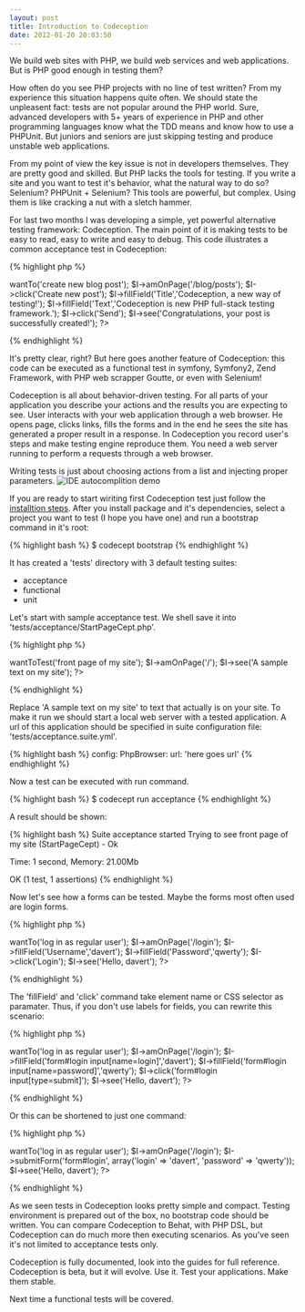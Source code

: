 ```yaml
---
layout: post
title: Introduction to Codeception
date: 2012-01-20 20:03:50
---
```


We build web sites with PHP, we build web services and web applications. But is PHP good enough in testing them?

How often do you see PHP projects with no line of test written? From my experience this situation happens quite often. We should state the unpleasent fact: tests are not popular around the PHP world. Sure, advanced developers with 5+ years of experience in PHP and other programming languages know what the TDD means and know how to use a PHPUnit. But juniors and seniors are just skipping testing and produce unstable web applications.

From my point of view the key issue is not in developers themselves. They are pretty good and skilled. But PHP lacks the tools for testing. If you write a site and you want to test it's behavior, what the natural way to do so? Selenium? PHPUnit + Selenium? This tools are powerful, but complex. Using them is like cracking a nut with a sletch hammer. 

For last two months I was developing a simple, yet powerful alternative testing framework: Codeception. The main point of it is making tests to be easy to read, easy to write and easy to debug. This code illustrates a common acceptance test in Codeception:

{% highlight php %}
<?php
$I = new WebGuy($scenario);
$I->wantTo('create new blog post');
$I->amOnPage('/blog/posts');
$I->click('Create new post');
$I->fillField('Title','Codeception, a new way of testing!');
$I->fillField('Text','Codeception is new PHP full-stack testing framework.');
$I->click('Send');
$I->see('Congratulations, your post is successfully created!');
?>
{% endhighlight %}

It's pretty clear, right? But here goes another feature of Codeception: this code can be executed as a functional test in symfony, Symfony2, Zend Framework, with PHP web scrapper Goutte, or even with Selenium!

Codeception is all about behavior-driven testing. For all parts of your application you describe your actions and the results you are expecting to see. User interacts with your web application through a web browser. He opens page, clicks links, fills the forms and in the end he sees the site has generated a proper result in a response. In Codeception you record user's steps and make testing engine reproduce them. You need a web server running to perform a requests through a web browser.

Writing tests is just about choosing actions from a list and injecting proper parameters.
![IDE autocomplition demo](http://dl.dropbox.com/u/930833/codecept.png)

If you are ready to start wiriting first Codeception test just follow the [installtion steps](http://codeception.com/install).
After you install package and it's dependencies, select a project you want to test (I hope you have one) and run a bootstrap command in it's root:

{% highlight bash %}
$ codecept bootstrap
{% endhighlight %}

 It has created a 'tests' directory with 3 default testing suites:

* acceptance
* functional
* unit

Let's start with sample acceptance test. We shell save it into 'tests/acceptance/StartPageCept.php'.

{% highlight php %}
<?php
$I = new WebGuy($scenario);
$I->wantToTest('front page of my site');
$I->amOnPage('/');
$I->see('A sample text on my site');
?>
{% endhighlight %}

Replace 'A sample text on my site' to text that actually is on your site.
To make it run we should start a local web server with a tested application. 
A url of this application should be specified in suite configuration file: 'tests/acceptance.suite.yml'.

{% highlight bash %}
    config:
        PhpBrowser:
            url: 'here goes url'
{% endhighlight %}

Now a test can be executed with run command.

{% highlight bash %}
$ codecept run acceptance
{% endhighlight %}

A result should be shown:

{% highlight bash %}
Suite acceptance started
Trying to see front page of my site (StartPageCept) - Ok

Time: 1 second, Memory: 21.00Mb

OK (1 test, 1 assertions)
{% endhighlight %}

Now let's see how a forms can be tested. Maybe the forms most often used are login forms.

{% highlight php %}
<?php
$I = new WebGuy($scenario);
$I->wantTo('log in as regular user');
$I->amOnPage('/login');
$I->fillField('Username','davert');
$I->fillField('Password','qwerty');
$I->click('Login');
$I->see('Hello, davert');
?>
{% endhighlight %}

The 'fillField' and 'click' command take element name or CSS selector as paramater. Thus, if you don't use labels for fields, you can rewrite this scenario:

{% highlight php %}
<?php
$I = new WebGuy($scenario);
$I->wantTo('log in as regular user');
$I->amOnPage('/login');
$I->fillField('form#login input[name=login]','davert');
$I->fillField('form#login input[name=password]','qwerty');
$I->click('form#login input[type=submit]');
$I->see('Hello, davert');
?>
{% endhighlight %}

Or this can be shortened to just one command:

{% highlight php %}
<?php
$I = new WebGuy($scenario);
$I->wantTo('log in as regular user');
$I->amOnPage('/login');
$I->submitForm('form#login', array('login' => 'davert', 'password' => 'qwerty'));
$I->see('Hello, davert');
?>
{% endhighlight %}

As we seen tests in Codeception looks pretty simple and compact. Testing environment is prepared out of the box, no bootstrap code should be written. 
You can compare Codeception to Behat, with PHP DSL, but Codeception can do much more then executing scenarios. As you've seen it's not limited to acceptance tests only.

Codeception is fully documented, look into the guides for full reference.
Codeception is beta, but it will evolve. Use it. Test your applications. Make them stable.

Next time a functional tests will be covered.
